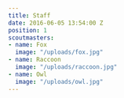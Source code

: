 ```yaml
---
title: Staff
date: 2016-06-05 13:54:00 Z
position: 1
scoutmasters:
- name: Fox
  image: "/uploads/fox.jpg"
- name: Raccoon
  image: "/uploads/raccoon.jpg"
- name: Owl
  image: "/uploads/owl.jpg"
---
```


